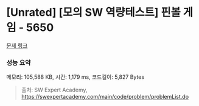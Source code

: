 # [Unrated] [모의 SW 역량테스트] 핀볼 게임 - 5650 

[문제 링크](https://swexpertacademy.com/main/code/problem/problemDetail.do?contestProbId=AWXRF8s6ezEDFAUo) 

### 성능 요약

메모리: 105,588 KB, 시간: 1,179 ms, 코드길이: 5,827 Bytes



> 출처: SW Expert Academy, https://swexpertacademy.com/main/code/problem/problemList.do